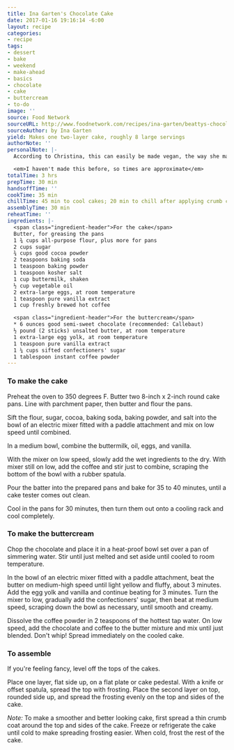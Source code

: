```yaml
---
title: Ina Garten's Chocolate Cake
date: 2017-01-16 19:16:14 -6:00
layout: recipe
categories:
- recipe
tags:
- dessert
- bake
- weekend
- make-ahead
- basics
- chocolate
- cake
- buttercream
- to-do
image: ''
source: Food Network
sourceURL: http://www.foodnetwork.com/recipes/ina-garten/beattys-chocolate-cake-recipe.html
sourceAuthor: by Ina Garten
yield: Makes one two-layer cake, roughly 8 large servings
authorNote: ''
personalNote: |-
  According to Christina, this can easily be made vegan, the way she made it for G's 28th birthday. To shortcut this recipe, use store-bought frosting.

  <em>I haven't made this before, so times are approximate</em>
totalTime: 3 hrs
prepTime: 30 min
handsoffTime: ''
cookTime: 35 min
chillTime: 45 min to cool cakes; 20 min to chill after applying crumb coat
assemblyTime: 30 min
reheatTime: ''
ingredients: |-
  <span class="ingredient-header">For the cake</span>
  Butter, for greasing the pans
  1 ¾ cups all-purpose flour, plus more for pans
  2 cups sugar
  ¾ cups good cocoa powder
  2 teaspoons baking soda
  1 teaspoon baking powder
  1 teaspoon kosher salt
  1 cup buttermilk, shaken
  ½ cup vegetable oil
  2 extra-large eggs, at room temperature
  1 teaspoon pure vanilla extract
  1 cup freshly brewed hot coffee

  <span class="ingredient-header">For the buttercream</span>
  * 6 ounces good semi-sweet chocolate (recommended: Callebaut)
  ½ pound (2 sticks) unsalted butter, at room temperature
  1 extra-large egg yolk, at room temperature
  1 teaspoon pure vanilla extract
  1 ¼ cups sifted confectioners' sugar
  1 tablespoon instant coffee powder
---
```


### To make the cake

Preheat the oven to 350 degrees F. Butter two 8-inch x 2-inch round cake pans. Line with parchment paper, then butter and flour the pans.

Sift the flour, sugar, cocoa, baking soda, baking powder, and salt into the bowl of an electric mixer fitted with a paddle attachment and mix on low speed until combined.

In a medium bowl, combine the buttermilk, oil, eggs, and vanilla.

With the mixer on low speed, slowly add the wet ingredients to the dry. With mixer still on low, add the coffee and stir just to combine, scraping the bottom of the bowl with a rubber spatula.

Pour the batter into the prepared pans and bake for 35 to 40 minutes, until a cake tester comes out clean.

Cool in the pans for 30 minutes, then turn them out onto a cooling rack and cool completely.

### To make the buttercream

Chop the chocolate and place it in a heat-proof bowl set over a pan of simmering water. Stir until just melted and set aside until cooled to room temperature.

In the bowl of an electric mixer fitted with a paddle attachment, beat the butter on medium-high speed until light yellow and fluffy, about 3 minutes. Add the egg yolk and vanilla and continue beating for 3 minutes. Turn the mixer to low, gradually add the confectioners' sugar, then beat at medium speed, scraping down the bowl as necessary, until smooth and creamy.

Dissolve the coffee powder in 2 teaspoons of the hottest tap water. On low speed, add the chocolate and coffee to the butter mixture and mix until just blended. Don't whip! Spread immediately on the cooled cake.

### To assemble

If you're feeling fancy, level off the tops of the cakes.

Place one layer, flat side up, on a flat plate or cake pedestal. With a knife or offset spatula, spread the top with frosting. Place the second layer on top, rounded side up, and spread the frosting evenly on the top and sides of the cake.

*Note:* To make a smoother and better looking cake, first spread a thin crumb coat around the top and sides of the cake. Freeze or refrigerate the cake until cold to make spreading frosting easier. When cold, frost the rest of the cake.
